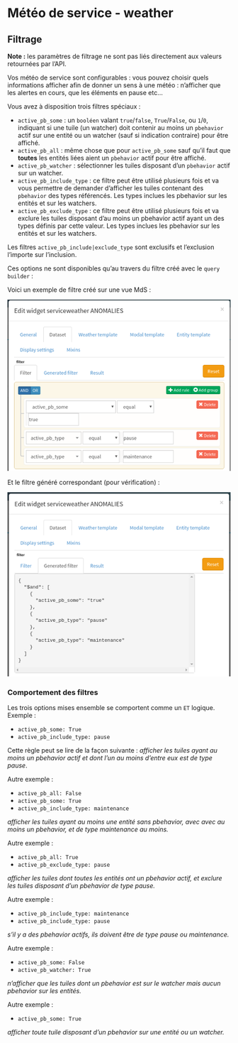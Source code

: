 # Météo de service - weather

## Filtrage

**Note :** les paramètres de filtrage ne sont pas liés directement aux valeurs retournées par l’API.

Vos météo de service sont configurables : vous pouvez choisir quels informations afficher afin de donner un sens à une météo : n’afficher que les alertes en cours, que les éléments en pause etc…

Vous avez à disposition trois filtres spéciaux :

 * `active_pb_some` : un `booléen` valant `true`/`false`, `True`/`False`, ou `1`/`0`, indiquant si une tuile (un watcher) doit contenir au moins un `pbehavior` actif sur une entité ou un watcher (sauf si indication contraire) pour être affiché.
 * `active_pb_all` : même chose que pour `active_pb_some` sauf qu’il faut que **toutes** les entités liées aient un `pbehavior` actif pour être affiché.
 * `active_pb_watcher` : sélectionner les tuiles disposant d’un `pbehavior` actif sur un watcher.
 * `active_pb_include_type` : ce filtre peut être utilisé plusieurs fois et va vous permettre de demander d’afficher les tuiles contenant des `pbehavior` des types référencés. Les types inclues les pbehavior sur les entités et sur les watchers.
 * `active_pb_exclude_type` : ce filtre peut être utilisé plusieurs fois et va exclure les tuiles disposant d’au moins un pbehavior actif ayant un des types définis par cette valeur. Les types inclues les pbehavior sur les entités et sur les watchers.

Les filtres `active_pb_include|exclude_type` sont exclusifs et l’exclusion l’importe sur l’inclusion.

Ces options ne sont disponibles qu’au travers du filtre créé avec le `query builder` :

Voici un exemple de filtre créé sur une vue MdS :

![weather_filter](pics/weather_filter.png)

Et le filtre généré correspondant (pour vérification) :

![weather_generated_filter](pics/weather_generated_filter.png)

### Comportement des filtres

Les trois options mises ensemble se comportent comme un `ET` logique. Exemple :

 * `active_pb_some: True`
 * `active_pb_include_type: pause`

Cette règle peut se lire de la façon suivante : *afficher les tuiles ayant au moins un pbehavior actif et dont l’un au moins d’entre eux est de type pause*.

Autre exemple :

 * `active_pb_all: False`
 * `active_pb_some: True`
 * `active_pb_include_type: maintenance`

*afficher les tuiles ayant au moins une entité sans pbehavior, avec avec au moins un pbehavior, et de type maintenance au moins.*

Autre exemple :

 * `active_pb_all: True`
 * `active_pb_exclude_type: pause`

*afficher les tuiles dont toutes les entités ont un pbehavior actif, et exclure les tuiles disposant d’un pbehavior de type pause.*

Autre exemple :

 * `active_pb_include_type: maintenance`
 * `active_pb_include_type: pause`

*s’il y a des pbehavior actifs, ils doivent être de type pause ou maintenance.*

Autre exemple :

 * `active_pb_some: False`
 * `active_pb_watcher: True`

*n’afficher que les tuiles dont un pbehavior est sur le watcher mais aucun pbehavior sur les entités.*

Autre exemple :

 * `active_pb_some: True`

*afficher toute tuile disposant d’un pbehavior sur une entité ou un watcher.*